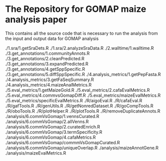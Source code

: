 # The Repository for GOMAP maize analysis paper

This contains all the source code that is necessary to run the analysis from the input and output data for GOMAP analysis


./1.sra/1.getSraDets.R
./1.sra/2.analyzeSraData.R
./2.walltime/1.walltime.R
./3.get_annotations/1.communityAnnots.R
./3.get_annotations/2.cleanPredicted.R
./3.get_annotations/3.expandPredicted.R
./3.get_annotations/4.getSppSpecific.R
./3.get_annotations/5.diffSppSpecific.R
./4.analysis_metrics/1.getPepFasta.R
./4.analysis_metrics/3.getFaSeqSummary.R
./4.analysis_metrics/4.maizeAnalMetrics.R
./5.eval_metrics/1.getMaizeGold.R
./5.eval_metrics/2.cafaEvalMetrics.R
./5.eval_metrics/4.commvsGomapDiff.R
./5.eval_metrics/maizeEvalMetrics.R
./5.eval_metrics/specificEvalMetrics.R
./R/aigoEval.R
./R/cafaEval.R
./R/gafTools.R
./R/genUtils.R
./R/getNonredDataset.R
./R/goCompTools.R
./R/oboTools.R
./R/plotHelper.R
./R/plotTools.R
./R/removeDuplicateAnnots.R
./analysis/6.commVsGomap/1.vennsCurated.R
./analysis/6.commVsGomap/2.allVenns.R
./analysis/6.commVsGomap/2.curatedEnrich.R
./analysis/6.commVsGomap/3.termSpecificity.R
./analysis/6.commVsGomap/4.cafaMetrics.R
./analysis/6.commVsGomap/commmVsGomapCurated.R
./analysis/6.commVsGomap/uniqueOverlap.R
./analysis/maizeAnnotGene.R
./analysis/maizeEvalMetrics.R
